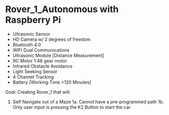 # Rover_1_Autonomous with Raspberry Pi 

- Ultrasonic Sensor
- HD Camera w/ 2 degrees of freedom
- Bluetooth 4.0
- WIFI Dual Communications
- Ultrasonic Module [Distance Measurement]
- RC Motor 1:48 gear motor
- Infrared Obstacle Avoidance 
- Light Seeking Sensor
- 4 Channel Tracking
- Battery [Working Time >120 Minutes]

Goal: 
Creating Rover_1 that will:
  1. Self Navigate out of a Maze
   1a. Cannot have a pre-programmed path 
   1b. Only user input is pressing the K2 Button to start the car.

